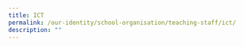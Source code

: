 ```yaml
---
title: ICT
permalink: /our-identity/school-organisation/teaching-staff/ict/
description: ""
---
```

